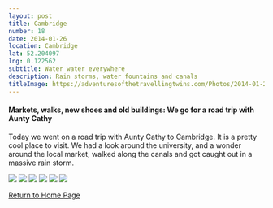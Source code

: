 ```yaml
---
layout: post
title: Cambridge
number: 18
date: 2014-01-26
location: Cambridge
lat: 52.204097
lng: 0.122562
subtitle: Water water everywhere
description: Rain storms, water fountains and canals
titleImage: https://adventuresofthetravellingtwins.com/Photos/2014-01-26-Cambridge/cover-min.JPG
---
```


<h4>Markets, walks, new shoes and old buildings: We go for a road trip with Aunty Cathy</h4>

Today we went on a road trip with Aunty Cathy to Cambridge. It is a pretty cool place to visit. 
We had a look around the university, and a wonder around the local market, walked along the canals and got caught out in a massive rain storm. 

<img src="https://adventuresofthetravellingtwins.com/Photos/2014-01-26-Cambridge/day11-min.JPG" class="image1">
<img src="https://adventuresofthetravellingtwins.com/Photos/2014-01-26-Cambridge/day12-min.JPG" class="image1">
<img src="https://adventuresofthetravellingtwins.com/Photos/2014-01-26-Cambridge/day13-min.JPG" class="image1">
<img src="https://adventuresofthetravellingtwins.com/Photos/2014-01-26-Cambridge/day14-min.JPG" class="image1">
<img src="https://adventuresofthetravellingtwins.com/Photos/2014-01-26-Cambridge/day15-min.JPG" class="image1">
<img src="https://adventuresofthetravellingtwins.com/Photos/2014-01-26-Cambridge/day16-min.JPG" class="image1">

<a href="https://adventuresofthetravellingtwins.com/">Return to Home Page</a>
